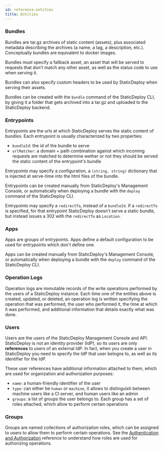 ```yaml
---
id: reference-entities
title: Entities
---
```


### Bundles

Bundles are tar.gz archives of static content (assets), plus associated metadata
describing the archives (a name, a tag, a description, etc.). Conceptually
bundles are equivalent to docker images.

Bundles must specify a fallback asset, an asset that will be served to requests
that don't match any other asset, as well as the status code to use when serving
it.

Bundles can also specify custom headers to be used by StaticDeploy when serving
their assets.

Bundles can be created with the `bundle` command of the StaticDeploy CLI, by
giving it a folder that gets archived into a tar.gz and uploaded to the
StaticDeploy backend.

### Entrypoints

Entrypoints are the urls at which StaticDeploy serves the static content of
bundles. Each entrypoint is usually characterized by two properties:

- `bundleId`: the id of the bundle to serve
- `urlMatcher`: a domain + path combination against which incoming requests are
  matched to determine wether or not they should be served the static content of
  the entrypoint's bundle

Entrypoints may specify a configuration, a `(string, string)` dictionary that is
injected at serve-time into the html files of the bundle.

Entrypoints can be created manually from StaticDeploy's Management Console, or
automatically when deploying a bundle with the `deploy` command of the
StaticDeploy CLI.

Entrypoints may specify a `redirectTo`, instead of a `bundleId`. If a
`redirectTo` is specified, for that entrypoint StaticDeploy doesn't serve a
static bundle, but instead issues a 302 with the `redirectTo` as `Location`.

### Apps

Apps are groups of entrypoints. Apps define a default configuration to be used
for entrypoints which don't define one.

Apps can be created manually from StaticDeploy's Management Console, or
automatically when deploying a bundle with the `deploy` command of the
StaticDeploy CLI.

### Operation Logs

Operation logs are immutable records of the write operations performed by the
users of a StaticDeploy instance. Each time one of the entities above is
created, updated, or deleted, an operation log is written specifying the
operation that was performed, the user who performed it, the time at which it
was performed, and additional information that details exactly what was done.

### Users

Users are the users of the StaticDeploy Management Console and API. StaticDeploy
is not an identity provider (IdP), so its users are only **references** to users
of an external IdP. In fact, when you create a user in StaticDeploy you need to
specify the IdP that user belogns to, as well as its identifier for the IdP.

These user references have additional information attached to them, which are
used for organization and authorization purposes:

- `name`: a human-friendly identifier of the user
- `type`: can either be `human` or `machine`, it allows to distinguish between
  machine users like a CI server, and human users like an admin
- `groups`: a list of groups the user belongs to. Each group has a set of roles
  attached, which allow to perform certain operations

### Groups

Groups are named collections of authorization roles, which can be assigned to
users to allow them to perform certain operations. See the
[Authentication and Authorization](/docs/reference-authentication-and-authorization)
reference to understand how roles are used for authorizing operations.
